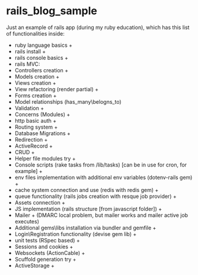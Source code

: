 # rails_blog_sample
Just an example of rails app (during my ruby education), which has this list of functionalities inside:

* ruby language basics +
* rails install +
* rails console basics +
* rails MVC:
* 	Controllers creation +
* 	Models creation +
* 	Views creation +
* View refactoring (render partial) +
* Forms creation +
* Model relationships (has_many\belogns_to)
* Validation +
* Concerns (Modules) +
* http basic auth +
* Routing system +
* Database Migrations +
* Redirection +
* ActiveRecord +
* CRUD +
* Helper file modules try +
* Console scripts (rake tasks from /lib/tasks) [can be in use for cron, for example] +
* env files implementation with additional env variables (dotenv-rails gem) +
* cache system connection and use (redis with redis gem) +
* queue functionality (rails jobs creation with resque job provider) +
* Assets connection +
* JS implementation (rails structure [from javascript folder]) +
* Mailer + (DMARC local problem, but mailer works and mailer active job executes)
* Additional gems\libs installation via bundler and gemfile +
* Login\Registration functionality (devise gem lib) +
* unit tests (RSpec based) +
* Sessions and cookies +
* Websockets (ActionCable) +
* Scuffold generation try +
* ActiveStorage +
